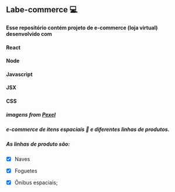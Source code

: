 ## Labe-commerce :computer:
#### Esse repositório contém projeto de e-commerce (loja virtual) desenvolvido com 
#### React 
#### Node
#### Javascript
#### JSX
#### CSS
##### imagens from [Pexel](https://www.pexels.com/pt-br/procurar/nave%20espacial/)

##### e-commerce de itens espaciais :rocket: e diferentes linhas de produtos. 

##### As linhas de produto são:

- [x] Naves  
- [x] Foguetes   
- [x] Ônibus espaciais;

